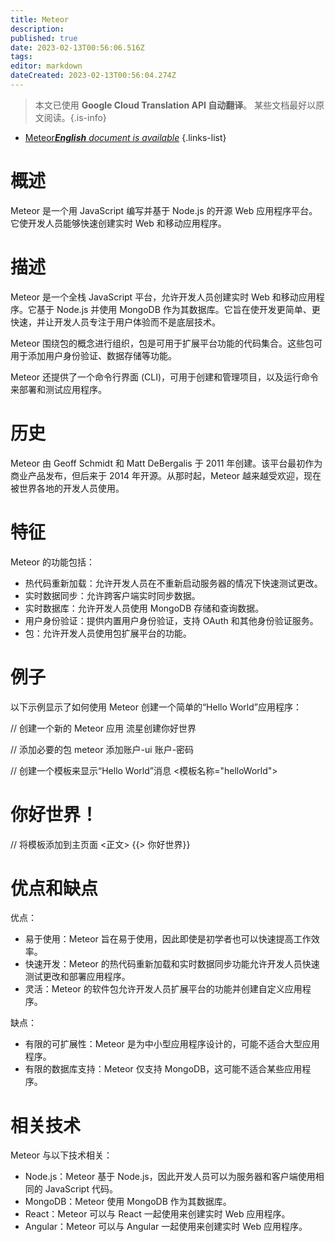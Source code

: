 ```yaml
---
title: Meteor
description: 
published: true
date: 2023-02-13T00:56:06.516Z
tags: 
editor: markdown
dateCreated: 2023-02-13T00:56:04.274Z
---
```


> 本文已使用 **Google Cloud Translation API 自动翻译**。
某些文档最好以原文阅读。{.is-info}



- [Meteor***English** document is available*](/en/Knowledge-base/Dictionary/meteor)
{.links-list}


# 概述
Meteor 是一个用 JavaScript 编写并基于 Node.js 的开源 Web 应用程序平台。它使开发人员能够快速创建实时 Web 和移动应用程序。

# 描述
Meteor 是一个全栈 JavaScript 平台，允许开发人员创建实时 Web 和移动应用程序。它基于 Node.js 并使用 MongoDB 作为其数据库。它旨在使开发更简单、更快速，并让开发人员专注于用户体验而不是底层技术。

Meteor 围绕包的概念进行组织，包是可用于扩展平台功能的代码集合。这些包可用于添加用户身份验证、数据存储等功能。

Meteor 还提供了一个命令行界面 (CLI)，可用于创建和管理项目，以及运行命令来部署和测试应用程序。

# 历史
Meteor 由 Geoff Schmidt 和 Matt DeBergalis 于 2011 年创建。该平台最初作为商业产品发布，但后来于 2014 年开源。从那时起，Meteor 越来越受欢迎，现在被世界各地的开发人员使用。

# 特征
Meteor 的功能包括：
- 热代码重新加载：允许开发人员在不重新启动服务器的情况下快速测试更改。
- 实时数据同步：允许跨客户端实时同步数据。
- 实时数据库：允许开发人员使用 MongoDB 存储和查询数据。
- 用户身份验证：提供内置用户身份验证，支持 OAuth 和其他身份验证服务。
- 包：允许开发人员使用包扩展平台的功能。

# 例子
以下示例显示了如何使用 Meteor 创建一个简单的“Hello World”应用程序：

// 创建一个新的 Meteor 应用
流星创建你好世界

// 添加必要的包
meteor 添加账户-ui 账户-密码

// 创建一个模板来显示“Hello World”消息
<模板名称="helloWorld">
  <h1>你好世界！</h1>
</模板>

// 将模板添加到主页面
<正文>
  {{> 你好世界}}
</body>

# 优点和缺点
优点：
- 易于使用：Meteor 旨在易于使用，因此即使是初学者也可以快速提高工作效率。
- 快速开发：Meteor 的热代码重新加载和实时数据同步功能允许开发人员快速测试更改和部署应用程序。
- 灵活：Meteor 的软件包允许开发人员扩展平台的功能并创建自定义应用程序。

缺点：
- 有限的可扩展性：Meteor 是为中小型应用程序设计的，可能不适合大型应用程序。
- 有限的数据库支持：Meteor 仅支持 MongoDB，这可能不适合某些应用程序。

# 相关技术
Meteor 与以下技术相关：
- Node.js：Meteor 基于 Node.js，因此开发人员可以为服务器和客户端使用相同的 JavaScript 代码。
- MongoDB：Meteor 使用 MongoDB 作为其数据库。
- React：Meteor 可以与 React 一起使用来创建实时 Web 应用程序。
- Angular：Meteor 可以与 Angular 一起使用来创建实时 Web 应用程序。